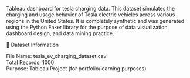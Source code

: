 Tableau dashboard for tesla charging data.
This dataset simulates the charging and usage behavior of Tesla electric vehicles across various regions in the United States. It is completely synthetic and was generated using the Python Faker library for the purpose of data visualization, dashboard design, and data mining practice.

📁 Dataset Information

File Name: tesla_ev_charging_dataset.csv  
Total Records: 1000  
Purpose: Tableau Project (for portfolio/learning purposes)